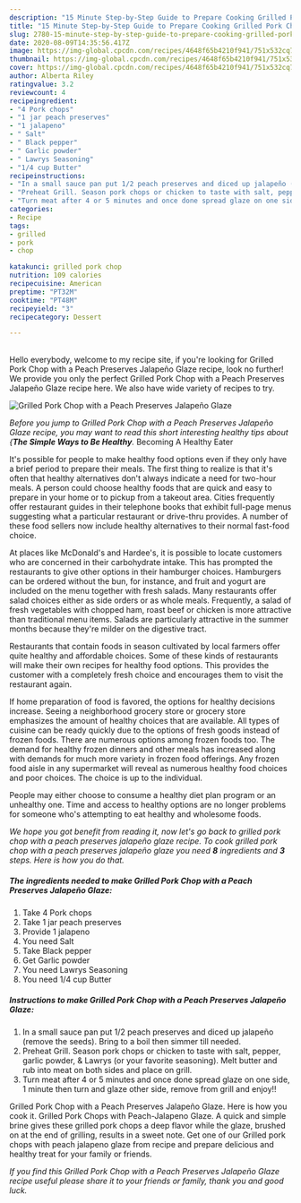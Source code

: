 ```yaml
---
description: "15 Minute Step-by-Step Guide to Prepare Cooking Grilled Pork Chop with a Peach Preserves Jalapeño Glaze"
title: "15 Minute Step-by-Step Guide to Prepare Cooking Grilled Pork Chop with a Peach Preserves Jalapeño Glaze"
slug: 2780-15-minute-step-by-step-guide-to-prepare-cooking-grilled-pork-chop-with-a-peach-preserves-jalapeno-glaze
date: 2020-08-09T14:35:56.417Z
image: https://img-global.cpcdn.com/recipes/4648f65b4210f941/751x532cq70/grilled-pork-chop-with-a-peach-preserves-jalapeno-glaze-recipe-main-photo.jpg
thumbnail: https://img-global.cpcdn.com/recipes/4648f65b4210f941/751x532cq70/grilled-pork-chop-with-a-peach-preserves-jalapeno-glaze-recipe-main-photo.jpg
cover: https://img-global.cpcdn.com/recipes/4648f65b4210f941/751x532cq70/grilled-pork-chop-with-a-peach-preserves-jalapeno-glaze-recipe-main-photo.jpg
author: Alberta Riley
ratingvalue: 3.2
reviewcount: 4
recipeingredient:
- "4 Pork chops"
- "1 jar peach preserves"
- "1 jalapeno"
- " Salt"
- " Black pepper"
- " Garlic powder"
- " Lawrys Seasoning"
- "1/4 cup Butter"
recipeinstructions:
- "In a small sauce pan put 1/2 peach preserves and diced up jalapeño (remove the seeds). Bring to a boil then simmer till needed."
- "Preheat Grill. Season pork chops or chicken to taste with salt, pepper, garlic powder, &amp; Lawrys (or your favorite seasoning). Melt butter and rub into meat on both sides and place on grill."
- "Turn meat after 4 or 5 minutes and once done spread glaze on one side, 1 minute then turn and glaze other side, remove from grill and enjoy!!"
categories:
- Recipe
tags:
- grilled
- pork
- chop

katakunci: grilled pork chop 
nutrition: 109 calories
recipecuisine: American
preptime: "PT32M"
cooktime: "PT48M"
recipeyield: "3"
recipecategory: Dessert

---
```

<br>
Hello everybody, welcome to my recipe site, if you're looking for Grilled Pork Chop with a Peach Preserves Jalapeño Glaze recipe, look no further! We provide you only the perfect Grilled Pork Chop with a Peach Preserves Jalapeño Glaze recipe here. We also have wide variety of recipes to try.
<br>


![Grilled Pork Chop with a Peach Preserves Jalapeño Glaze](https://img-global.cpcdn.com/recipes/4648f65b4210f941/751x532cq70/grilled-pork-chop-with-a-peach-preserves-jalapeno-glaze-recipe-main-photo.jpg)

<i>Before you jump to Grilled Pork Chop with a Peach Preserves Jalapeño Glaze recipe, you may want to read this short interesting healthy tips about {<strong>The Simple Ways to Be Healthy</strong>.</i>
Becoming A Healthy Eater

It's possible for people to make healthy food options even if they only have a brief period to prepare their meals. The first thing to realize is that it's often that healthy alternatives don't always indicate a need for two-hour meals. A person could choose healthy foods that are quick and easy to prepare in your home or to pickup from a takeout area. Cities frequently offer restaurant guides in their telephone books that exhibit full-page menus suggesting what a particular restaurant or drive-thru provides. A number of these food sellers now include healthy alternatives to their normal fast-food choice.

At places like McDonald's and Hardee's, it is possible to locate customers who are concerned in their carbohydrate intake.  This has prompted the restaurants to give other options in their hamburger choices. Hamburgers can be ordered without the bun, for instance, and fruit and yogurt are included on the menu together with fresh salads. Many restaurants offer salad choices either as side orders or as whole meals. Frequently, a salad of fresh vegetables with chopped ham, roast beef or chicken is more attractive than traditional menu items.  Salads are particularly attractive in the summer months because they're milder on the digestive tract.

Restaurants that contain foods in season cultivated by local farmers offer quite healthy and affordable choices. Some of these kinds of restaurants will make their own recipes for healthy food options.  This provides the customer with a completely fresh choice and encourages them to visit the restaurant again.

If home preparation of food is favored, the options for healthy decisions increase. Seeing a neighborhood grocery store or grocery store emphasizes the amount of healthy choices that are available.  All types of cuisine can be ready quickly due to the options of fresh goods instead of frozen foods. There are numerous options among frozen foods too. The demand for healthy frozen dinners and other meals has increased along with demands for much more variety in frozen food offerings. Any frozen food aisle in any supermarket will reveal as numerous healthy food choices and poor choices. The choice is up to the individual.

People may either choose to consume a healthy diet plan program or an unhealthy one. Time and access to healthy options are no longer problems for someone who's attempting to eat healthy and wholesome foods.


<i>We hope you got benefit from reading it, now let's go back to grilled pork chop with a peach preserves jalapeño glaze recipe. To cook grilled pork chop with a peach preserves jalapeño glaze you need <strong>8</strong> ingredients and <strong>3</strong> steps. Here is how you do that.
</i>

##### The ingredients needed to make Grilled Pork Chop with a Peach Preserves Jalapeño Glaze:

1. Take 4 Pork chops
1. Take 1 jar peach preserves
1. Provide 1 jalapeno
1. You need  Salt
1. Take  Black pepper
1. Get  Garlic powder
1. You need  Lawrys Seasoning
1. You need 1/4 cup Butter


##### Instructions to make Grilled Pork Chop with a Peach Preserves Jalapeño Glaze:

1. In a small sauce pan put 1/2 peach preserves and diced up jalapeño (remove the seeds). Bring to a boil then simmer till needed.
1. Preheat Grill. Season pork chops or chicken to taste with salt, pepper, garlic powder, &amp; Lawrys (or your favorite seasoning). Melt butter and rub into meat on both sides and place on grill.
1. Turn meat after 4 or 5 minutes and once done spread glaze on one side, 1 minute then turn and glaze other side, remove from grill and enjoy!!


Grilled Pork Chop with a Peach Preserves Jalapeño Glaze. Here is how you cook it. Grilled Pork Chops with Peach-Jalapeno Glaze. A quick and simple brine gives these grilled pork chops a deep flavor while the glaze, brushed on at the end of grilling, results in a sweet note. Get one of our Grilled pork chops with peach jalapeno glaze from recipe and prepare delicious and healthy treat for your family or friends. 

<i>If you find this Grilled Pork Chop with a Peach Preserves Jalapeño Glaze recipe useful please share it to your friends or family, thank you and good luck.</i>
